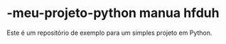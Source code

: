 # -meu-projeto-python manua hfduh
Este é um repositório de exemplo para um simples projeto em Python.
